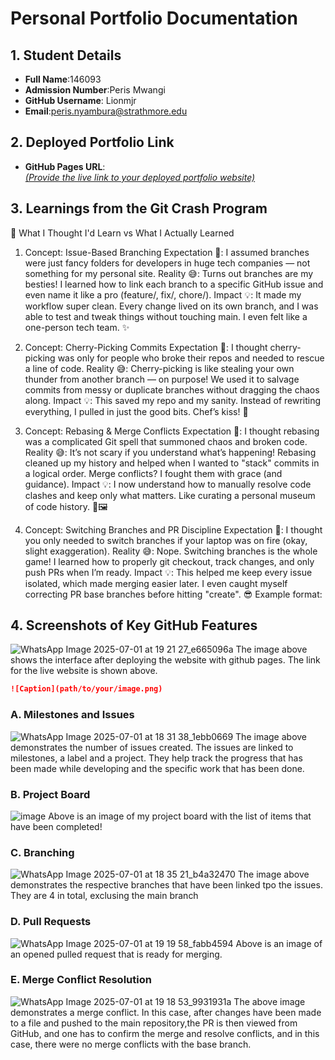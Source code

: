 # Personal Portfolio Documentation

## 1. Student Details

- **Full Name**:146093
- **Admission Number**:Peris Mwangi
- **GitHub Username**: Lionmjr
- **Email**:peris.nyambura@strathmore.edu

## 2. Deployed Portfolio Link

- **GitHub Pages URL**:  
  [_(Provide the live link to your deployed portfolio website)_](https://lionmjr.github.io/is-projects-4d-semester-1-build-your-portfolio-github-workflow-essentials-Personal_Profolio_miniproj/)

## 3. Learnings from the Git Crash Program

🧠 What I Thought I'd Learn vs What I Actually Learned
1. Concept: Issue-Based Branching
Expectation 👀: I assumed branches were just fancy folders for developers in huge tech companies — not something for my personal site.
Reality 😅: Turns out branches are my besties! I learned how to link each branch to a specific GitHub issue and even name it like a pro (feature/, fix/, chore/).
Impact 💡: It made my workflow super clean. Every change lived on its own branch, and I was able to test and tweak things without touching main. I even felt like a one-person tech team. ✨

2. Concept: Cherry-Picking Commits
Expectation 👀: I thought cherry-picking was only for people who broke their repos and needed to rescue a line of code.
Reality 😅: Cherry-picking is like stealing your own thunder from another branch — on purpose! We used it to salvage commits from messy or duplicate branches without dragging the chaos along.
Impact 💡: This saved my repo and my sanity. Instead of rewriting everything, I pulled in just the good bits. Chef’s kiss! 🍒

3. Concept: Rebasing & Merge Conflicts
Expectation 👀: I thought rebasing was a complicated Git spell that summoned chaos and broken code.
Reality 😅: It’s not scary if you understand what’s happening! Rebasing cleaned up my history and helped when I wanted to "stack" commits in a logical order. Merge conflicts? I fought them with grace (and guidance).
Impact 💡: I now understand how to manually resolve code clashes and keep only what matters. Like curating a personal museum of code history. 🧩🖼️

4. Concept: Switching Branches and PR Discipline
Expectation 👀: I thought you only needed to switch branches if your laptop was on fire (okay, slight exaggeration).
Reality 😅: Nope. Switching branches is the whole game! I learned how to properly git checkout, track changes, and only push PRs when I’m ready.
Impact 💡: This helped me keep every issue isolated, which made merging easier later. I even caught myself correcting PR base branches before hitting "create". 😎
Example format:


## 4. Screenshots of Key GitHub Features



![WhatsApp Image 2025-07-01 at 19 21 27_e665096a](https://github.com/user-attachments/assets/a1bfe409-ad79-46c1-99ab-0a2d9ac26fcc)
The image above shows the interface after deploying the website with github pages. The link for the live website is shown above.



```markdown
![Caption](path/to/your/image.png)
```

### A. Milestones and Issues

![WhatsApp Image 2025-07-01 at 18 31 38_1ebb0669](https://github.com/user-attachments/assets/b2f556b5-4448-4338-bfe7-13c91cadff6c)
The image above demonstrates the number of issues created. The issues are linked to milestones, a label and a project. They help track the progress that has been made while developing and the specific work that has been done.


### B. Project Board

![image](https://github.com/user-attachments/assets/de7191a9-a3ed-4e39-9718-436b3bb67f05)
Above is an image of my project board with the list of items that have been completed!


### C. Branching

![WhatsApp Image 2025-07-01 at 18 35 21_b4a32470](https://github.com/user-attachments/assets/0d9927fb-1089-4ea4-a414-a291053b97d6)
The image above demonstrates the respective branches that have been linked tpo the issues. They are 4 in total, exclusing the main branch

### D. Pull Requests

![WhatsApp Image 2025-07-01 at 19 19 58_fabb4594](https://github.com/user-attachments/assets/b9c933ff-f806-49de-a678-bf920c217d29)
Above is an image of an opened pulled request that is ready for merging.
### E. Merge Conflict Resolution

![WhatsApp Image 2025-07-01 at 19 18 53_9931931a](https://github.com/user-attachments/assets/c21f5d2b-4a17-4832-ad08-e55914c93748)
The above image demonstrates a merge conflict. In this case, after changes have been made to a file and pushed to the main repository,the PR is then viewed from GitHub, and one has to confirm the merge and resolve conflicts, and in this case, there were no merge conflicts with the base branch.
